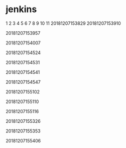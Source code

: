 # jenkins
1
2
3
4
5
6
7
8
9
10
11
20181207153829
20181207153910


20181207153957


20181207154007


20181207154524


20181207154531


20181207154541


20181207154547


20181207155102


20181207155110


20181207155116


20181207155326


20181207155353


20181207155406


